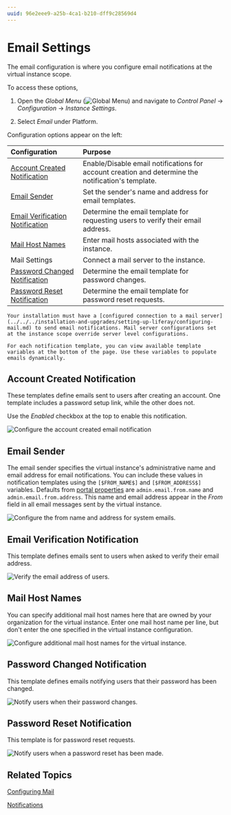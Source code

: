```yaml
---
uuid: 96e2eee9-a25b-4ca1-b210-dff9c28569d4
---
```

# Email Settings

The email configuration is where you configure email notifications at the virtual instance scope.

To access these options,

1. Open the *Global Menu* (![Global Menu](../../../images/icon-applications-menu.png)) and navigate to *Control Panel* &rarr; *Configuration* &rarr; *Instance Settings*.

1. Select *Email* under Platform.

Configuration options appear on the left:

| Configuration                                                       | Purpose                                                                                            |
|:--------------------------------------------------------------------|:---------------------------------------------------------------------------------------------------|
| [Account Created Notification](#account-created-notification)       | Enable/Disable email notifications for account creation and determine the notification's template. |
| [Email Sender](#email-sender)                                       | Set the sender's name and address for email templates.                                             |
| [Email Verification Notification](#email-verification-notification) | Determine the email template for requesting users to verify their email address.                   |
| [Mail Host Names](#mail-host-names)                                 | Enter mail hosts associated with the instance.                                                     |
| Mail Settings                                                       | Connect a mail server to the instance.                                                             |
| [Password Changed Notification](#password-changed-notification)     | Determine the email template for password changes.                                                 |
| [Password Reset Notification](#password-reset-notification)         | Determine the email template for password reset requests.                                          |

```{note}
Your installation must have a [configured connection to a mail server](../../../installation-and-upgrades/setting-up-liferay/configuring-mail.md) to send email notifications. Mail server configurations set at the instance scope override server level configurations. 

For each notification template, you can view available template variables at the bottom of the page. Use these variables to populate emails dynamically.
```

## Account Created Notification

These templates define emails sent to users after creating an account. One template includes a password setup link, while the other does not.

Use the *Enabled* checkbox at the top to enable this notification.

![Configure the account created email notification](./email-settings/images/01.png)

## Email Sender

The email sender specifies the virtual instance's administrative name and email address for email notifications. You can include these values in notification templates using the `[$FROM_NAME$]` and `[$FROM_ADDRESS$]` variables. Defaults from [portal properties](https://learn.liferay.com/reference/latest/en/dxp/propertiesdoc/portal.properties.html#Admin%20Portlet) are `admin.email.from.name` and `admin.email.from.address`. This name and email address appear in the *From* field in all email messages sent by the virtual instance.

![Configure the from name and address for system emails.](./email-settings/images/02.png)

## Email Verification Notification

This template defines emails sent to users when asked to verify their email address.

![Verify the email address of users.](./email-settings/images/03.png)

## Mail Host Names

You can specify additional mail host names here that are owned by your organization for the virtual instance. Enter one mail host name per line, but don't enter the one specified in the virtual instance configuration.

![Configure additional mail host names for the virtual instance.](./email-settings/images/04.png)

## Password Changed Notification

This template defines emails notifying users that their password has been changed.

![Notify users when their password changes.](./email-settings/images/05.png)

## Password Reset Notification

This template is for password reset requests.

![Notify users when a password reset has been made.](./email-settings/images/06.png)

## Related Topics

[Configuring Mail](../../../installation-and-upgrades/setting-up-liferay/configuring-mail.md)

[Notifications](../../../process-automation/notifications.md)

